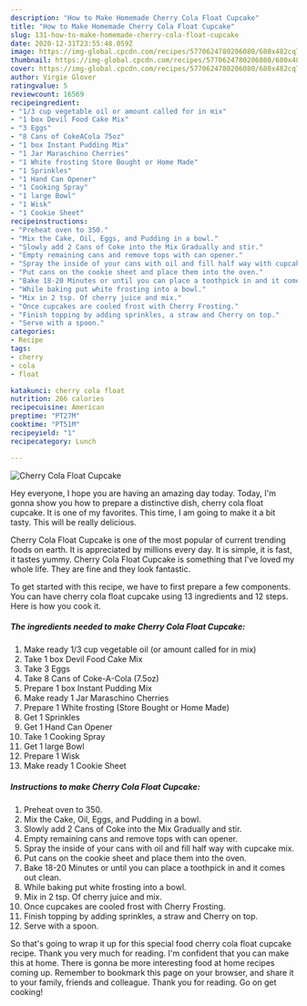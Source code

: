 ```yaml
---
description: "How to Make Homemade Cherry Cola Float Cupcake"
title: "How to Make Homemade Cherry Cola Float Cupcake"
slug: 131-how-to-make-homemade-cherry-cola-float-cupcake
date: 2020-12-31T23:55:48.059Z
image: https://img-global.cpcdn.com/recipes/5770624780206080/680x482cq70/cherry-cola-float-cupcake-recipe-main-photo.jpg
thumbnail: https://img-global.cpcdn.com/recipes/5770624780206080/680x482cq70/cherry-cola-float-cupcake-recipe-main-photo.jpg
cover: https://img-global.cpcdn.com/recipes/5770624780206080/680x482cq70/cherry-cola-float-cupcake-recipe-main-photo.jpg
author: Virgie Glover
ratingvalue: 5
reviewcount: 16569
recipeingredient:
- "1/3 cup vegetable oil or amount called for in mix"
- "1 box Devil Food Cake Mix"
- "3 Eggs"
- "8 Cans of CokeACola 75oz"
- "1 box Instant Pudding Mix"
- "1 Jar Maraschino Cherries"
- "1 White frosting Store Bought or Home Made"
- "1 Sprinkles"
- "1 Hand Can Opener"
- "1 Cooking Spray"
- "1 large Bowl"
- "1 Wisk"
- "1 Cookie Sheet"
recipeinstructions:
- "Preheat oven to 350."
- "Mix the Cake, Oil, Eggs, and Pudding in a bowl."
- "Slowly add 2 Cans of Coke into the Mix Gradually and stir."
- "Empty remaining cans and remove tops with can opener."
- "Spray the inside of your cans with oil and fill half way with cupcake mix."
- "Put cans on the cookie sheet and place them into the oven."
- "Bake 18-20 Minutes or until you can place a toothpick in and it comes out clean."
- "While baking put white frosting into a bowl."
- "Mix in 2 tsp. Of cherry juice and mix."
- "Once cupcakes are cooled frost with Cherry Frosting."
- "Finish topping by adding sprinkles, a straw and Cherry on top."
- "Serve with a spoon."
categories:
- Recipe
tags:
- cherry
- cola
- float

katakunci: cherry cola float 
nutrition: 266 calories
recipecuisine: American
preptime: "PT27M"
cooktime: "PT51M"
recipeyield: "1"
recipecategory: Lunch

---
```



![Cherry Cola Float Cupcake](https://img-global.cpcdn.com/recipes/5770624780206080/680x482cq70/cherry-cola-float-cupcake-recipe-main-photo.jpg)

Hey everyone, I hope you are having an amazing day today. Today, I'm gonna show you how to prepare a distinctive dish, cherry cola float cupcake. It is one of my favorites. This time, I am going to make it a bit tasty. This will be really delicious.



Cherry Cola Float Cupcake is one of the most popular of current trending foods on earth. It is appreciated by millions every day. It is simple, it is fast, it tastes yummy. Cherry Cola Float Cupcake is something that I've loved my whole life. They are fine and they look fantastic.


To get started with this recipe, we have to first prepare a few components. You can have cherry cola float cupcake using 13 ingredients and 12 steps. Here is how you cook it.

<!--inarticleads1-->

##### The ingredients needed to make Cherry Cola Float Cupcake:

1. Make ready 1/3 cup vegetable oil (or amount called for in mix)
1. Take 1 box Devil Food Cake Mix
1. Take 3 Eggs
1. Take 8 Cans of Coke-A-Cola (7.5oz)
1. Prepare 1 box Instant Pudding Mix
1. Make ready 1 Jar Maraschino Cherries
1. Prepare 1 White frosting (Store Bought or Home Made)
1. Get 1 Sprinkles
1. Get 1 Hand Can Opener
1. Take 1 Cooking Spray
1. Get 1 large Bowl
1. Prepare 1 Wisk
1. Make ready 1 Cookie Sheet




<!--inarticleads2-->

##### Instructions to make Cherry Cola Float Cupcake:

1. Preheat oven to 350.
1. Mix the Cake, Oil, Eggs, and Pudding in a bowl.
1. Slowly add 2 Cans of Coke into the Mix Gradually and stir.
1. Empty remaining cans and remove tops with can opener.
1. Spray the inside of your cans with oil and fill half way with cupcake mix.
1. Put cans on the cookie sheet and place them into the oven.
1. Bake 18-20 Minutes or until you can place a toothpick in and it comes out clean.
1. While baking put white frosting into a bowl.
1. Mix in 2 tsp. Of cherry juice and mix.
1. Once cupcakes are cooled frost with Cherry Frosting.
1. Finish topping by adding sprinkles, a straw and Cherry on top.
1. Serve with a spoon.




So that's going to wrap it up for this special food cherry cola float cupcake recipe. Thank you very much for reading. I'm confident that you can make this at home. There is gonna be more interesting food at home recipes coming up. Remember to bookmark this page on your browser, and share it to your family, friends and colleague. Thank you for reading. Go on get cooking!
